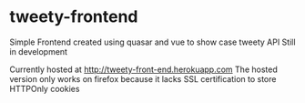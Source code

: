 # tweety-frontend

Simple Frontend created using quasar and vue to show case tweety API
Still in development

Currently hosted at http://tweety-front-end.herokuapp.com
The hosted version only works on firefox because it lacks SSL certification to store HTTPOnly cookies
